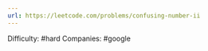 ```yaml
---
url: https://leetcode.com/problems/confusing-number-ii
---
```


Difficulty: #hard
Companies: #google